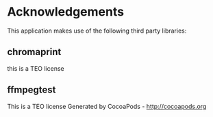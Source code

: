 # Acknowledgements
This application makes use of the following third party libraries:

## chromaprint

this is a TEO license

## ffmpegtest

This is a TEO license
Generated by CocoaPods - http://cocoapods.org
